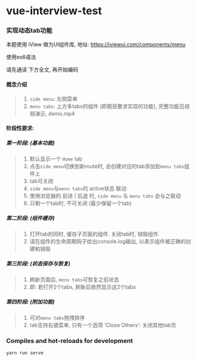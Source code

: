 # vue-interview-test

### 实现动态tab功能

本题使用 iView 做为UI组件库, 地址: https://iviewui.com/components/menu

使用es6语法

请先通读 下方全文, 再开始编码

#### 概念介绍
> 1. `side menu`: 左侧菜单
> 2. `menu tabs`: 上方多tabs的组件 (即题目要求实现的功能), 完整功能见视频演示, demo.mp4

#### 阶段性要求: 

##### 第一阶段: (基本功能)
> 1. 默认显示一个 `Home` tab
> 2. 点击`side menu`切换到新route时, 会创建对应的tab添加到`menu tabs`组件上
> 3. tab可关闭
> 4. `side menu`与`menu tabs`的 active状态 联动
> 5. 使用浏览器的 前进 | 后退 时, `side menu` 与 `menu tabs` 会与之联动
> 6. 只剩一个tab时, 不可关闭 (最少保留一个tab)

##### 第二阶段: (组件缓存)
> 1. 打开tab的同时, 缓存子页面的组件. 关闭tab时, 销毁组件.
> 2. 请在组件的生命周期钩子给出console.log输出, 以表示组件被正确的创建和销毁

##### 第三阶段: (状态保存与恢复)
> 1. 刷新页面后, `menu tabs`可恢复之前状态
> 2. 即: 若打开2个tabs, 刷新后依然显示这2个tabs

##### 第四阶段: (附加功能)
> 1. 可对`menu tabs`拖拽排序
> 2. tab支持右键菜单, 只有一个选项 'Close Others': 关闭其他tab页





### Compiles and hot-reloads for development
```
yarn run serve
```
